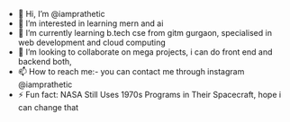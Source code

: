 - 👋 Hi, I’m @iamprathetic
- 👀 I’m interested in learning mern and ai   
- 🌱 I’m currently learning b.tech cse from gitm gurgaon, specialised in web development and cloud computing
- 💞️ I’m looking to collaborate on mega projects, i can do front end and backend both,  
- 📫 How to reach me:- you can contact me through instagram @iamprathetic 
- ⚡ Fun fact: NASA Still Uses 1970s Programs in Their Spacecraft, hope i can change that

<!---
iamprathetic/iamprathetic is a ✨ special ✨ repository because its `README.md` (this file) appears on your GitHub profile.
You can click the Preview link to take a look at your changes.
--->
